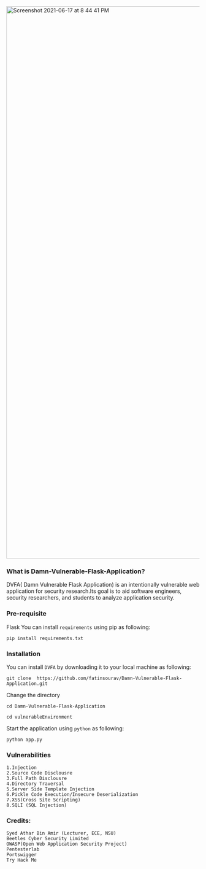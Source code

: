 <img width="1440" alt="Screenshot 2021-06-17 at 8 44 41 PM" src="https://user-images.githubusercontent.com/15983667/122420362-74c08d00-cfad-11eb-8c89-4215a82138ac.png">


### What is Damn-Vulnerable-Flask-Application?
<p>DVFA( Damn Vulnerable Flask Application) is an intentionally vulnerable web application for security research.Its goal is to aid software engineers, security researchers, and students to analyze application security.</p>

### Pre-requisite
 Flask
You can install `requirements` using pip as following:
 ```
 pip install requirements.txt
 ```

### Installation
 You can install `DVFA` by downloading it to your local machine as following:
 ```
 git clone  https://github.com/fatinsourav/Damn-Vulnerable-Flask-Application.git
 ```
 Change the directory
 ```
 cd Damn-Vulnerable-Flask-Application
 ```
 ```
 cd vulnerableEnvironment
 ```
 Start the application using `python` as following:
 ```
 python app.py
 ```
 ### Vulnerabilities
``` 
1.Injection
2.Source Code Disclousre
3.Full Path Disclousre
4.Directory Traversal
5.Server Side Template Injection 
6.Pickle Code Execution/Insecure Deserialization
7.XSS(Cross Site Scripting)
8.SQLI (SQL Injection)
``` 
 ### Credits:
 ```
 Syed Athar Bin Amir (Lecturer, ECE, NSU)
 Beetles Cyber Security Limited
 OWASP(Open Web Application Security Project)
 Pentesterlab
 Portswigger
 Try Hack Me
 ```
